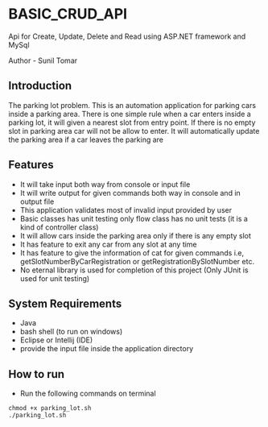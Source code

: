 # BASIC_CRUD_API
Api for Create, Update, Delete and Read using ASP.NET framework and MySql

Author - Sunil Tomar

## Introduction
The parking lot problem.
This is an automation application for parking cars inside a parking area.
There is one simple rule when a car enters inside a parking lot, it will given a nearest slot from entry point. If there is no empty slot in parking area car will not be allow to enter. It will automatically update the parking area if a car leaves the parking are

## Features
- It will take input both way from console or input file
- It will write output for given commands both way in console and in output file
- This application validates most of invalid input provided by user
- Basic classes has unit testing only flow class has no unit tests (it is a kind of controller class)
- It will allow cars inside the parking area only if there is any empty slot
- It has feature to exit any car from any slot at any time
- It has feature to give the information of cat for given commands i.e, getSlotNumberByCarRegistration or getRegistrationBySlotNumber etc.
- No eternal library is used for completion of this project (Only JUnit is used for unit testing)

## System Requirements
- Java
- bash shell (to run on windows)
- Eclipse or Intellij (IDE) 
- provide the input file inside the application directory


## How to run
- Run the following commands on terminal
```
chmod +x parking_lot.sh
./parking_lot.sh
```
